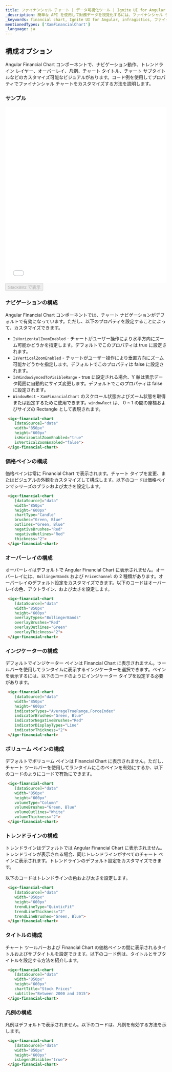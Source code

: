 ```yaml
---
title: ファイナンシャル チャート | データ可視化ツール | Ignite UI for Angular | インフラジスティックス | 構成オプション
_description: 簡単な API を使用して財務データを視覚化するには、ファイナンシャル チャート コンポーネントを使用します。詳細については、デモ、依存関係、使用方法、およびツールバーを参照してください。
_keywords: financial chart, Ignite UI for Angular, infragistics, ファイナンシャル チャート, インフラジスティックス
mentionedTypes: ['XamFinancialChart']
_language: ja
---
```


## 構成オプション

Angular Financial Chart コンポーネントで、ナビゲーション動作、トレンドライン レイヤー、オーバーレイ、凡例、チャート タイトル、チャート サブタイトルなどのカスタマイズ可能なビジュアルがあります。コード例を使用してプロパティでファイナンシャル チャートをカスタマイズする方法を説明します。

### サンプル

<div class="sample-container loading" style="height: 550px">
    <iframe id="financial-chart-trendlines-iframe" src='{environment:dvDemosBaseUrl}/charts/financial-chart-trendlines' width="100%" height="100%" seamless frameBorder="0" onload="onXPlatSampleIframeContentLoaded(this);"></iframe>
</div>
<div>
    <button data-localize="stackblitz" disabled class="stackblitz-btn"   data-iframe-id="financial-chart-trendlines-iframe" data-demos-base-url="{environment:dvDemosBaseUrl}">StackBlitz で表示
    </button>
</div>

<div class="divider--half"></div>

### ナビゲーションの構成

Angular Financial Chart コンポーネントでは、チャート ナビゲーションがデフォルトで有効になっています。ただし、以下のプロパティを設定することによって、カスタマイズできます。

-   `IsHorizontalZoomEnabled` - チャートがユーザー操作により水平方向にズーム可能かどうかを指定します。デフォルトでこのプロパティは true に設定されます。
-   `IsVerticalZoomEnabled` - チャートがユーザー操作により垂直方向にズーム可能かどうかを指定します。デフォルトでこのプロパティは false に設定されます。
-   `IsWindowSyncedToVisibleRange` - true に設定される場合、Y 軸は表示データ範囲に自動的にサイズ変更します。デフォルトでこのプロパティは false に設定されます。
-   `WindowRect` - `XamFinancialChart` のスクロール状態およびズーム状態を取得または設定するために使用できます。`windowRect` は、 0 ~ 1 の間の座標およびサイズの Rectangle として表現されます。

```html
 <igx-financial-chart
    [dataSource]="data"
    width="850px"
    height="600px"
    isHorizontalZoomEnabled="true"
    isVerticalZoomEnabled="false">
 </igx-financial-chart>
```

### 価格ペインの構成

価格ペインは常に Financial Chart で表示されます。チャート タイプを変更、またはビジュアルの外観をカスタマイズして構成します。以下のコードは価格ペインでシリーズのブラシおよび太さを設定します。

```html
 <igx-financial-chart
    [dataSource]="data"
    width="850px"
    height="600px"
    chartType="Candle"
    brushes="Green, Blue"
    outlines="Green, Blue"
    negativeBrushes="Red"
    negativeOutlines="Red"
    thickness="2">
 </igx-financial-chart>
```

### オーバーレイの構成

オーバーレイはデフォルトで Angular Financial Chart に表示されません。オーバーレイには、`BollingerBands` および `PriceChannel` の 2 種類があります。オーバーレイのデフォルト設定をカスタマイズできます。以下のコードはオーバーレイの色、アウトライン、および太さを設定します。

```html
 <igx-financial-chart
    [dataSource]="data"
    width="850px"
    height="600px"
    overlayTypes="BollingerBands"
    overlayBrushes="Red"
    overlayOutlines="Green"
    overlayThickness="2">
 </igx-financial-chart>
```

### インジケーターの構成

デフォルトでインジケーター ペインは Financial Chart に表示されません。ツールバーを使用してランタイムに表示するインジケーターを選択できます。ペインを表示するには、以下のコードのようにインジケーター タイプを設定する必要があります。

```html
 <igx-financial-chart
    [dataSource]="data"
    width="850px"
    height="600px"
    indicatorTypes="AverageTrueRange,ForceIndex"
    indicatorBrushes="Green, Blue"
    indicatorNegativeBrushes="Red"
    indicatorDisplayTypes="Line"
    indicatorThickness="2">
 </igx-financial-chart>
```

### ボリューム ペインの構成

デフォルトでボリューム ペインは Financial Chart に表示されません。ただし、チャート ツールバーを使用してランタイムにこのペインを有効にするか、以下のコードのようにコードで有効にできます。

```html
 <igx-financial-chart
    [dataSource]="data"
    width="850px"
    height="600px"
    volumeType="Column"
    volumeBrushes="Green, Blue"
    volumeOutlines="White"
    volumeThickness="2">
 </igx-financial-chart>
```

### トレンドラインの構成

トレンドラインはデフォルトでは Angular Financial Chart に表示されません。トレンドラインが表示される場合、同じトレンドラインがすべてのチャート ペインに表示されます。トレンドラインのデフォルト設定をカスタマイズできます。

以下のコードはトレンドラインの色および太さを設定します。

```html
 <igx-financial-chart
    [dataSource]="data"
    width="850px"
    height="600px"
    trendLineType="QuinticFit"
	trendLineThickness="2"
    trendLineBrushes="Green, Blue">
 </igx-financial-chart>
```

### タイトルの構成

チャート ツールバーおよび Financial Chart の価格ペインの間に表示されるタイトルおよびサブタイトルを設定できます。以下のコード例は、タイトルとサブタイトルを設定する方法を紹介します。

```html
 <igx-financial-chart
    [dataSource]="data"
    width="850px"
    height="600px"
    chartTitle="Stock Prices"
    subtitle="Between 2000 and 2015">
 </igx-financial-chart>
```

### 凡例の構成

凡例はデフォルトで表示されません。以下のコードは、凡例を有効する方法を示します。

```html
 <igx-financial-chart
    [dataSource]="data"
    width="850px"
    height="600px"
    isLegendVisible="true">
 </igx-financial-chart>
```
